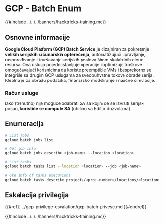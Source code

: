 # GCP - Batch Enum

{{#include ../../../banners/hacktricks-training.md}}

## Osnovne informacije

**Google Cloud Platform (GCP) Batch Service** je dizajniran za pokretanje **velikih serijskih računarskih opterećenja**, automatizujući upravljanje, raspoređivanje i izvršavanje serijskih poslova širom skalabilnih cloud resursa. Ova usluga pojednostavljuje operacije i optimizuje troškove omogućavajući korisnicima da koriste preemptible VMs i besprekorno se integriše sa drugim GCP uslugama za sveobuhvatne tokove obrade serija. Idealna je za obradu podataka, finansijsko modeliranje i naučne simulacije.

### Račun usluge

Iako (trenutno) nije moguće odabrati SA sa kojim će se izvršiti serijski posao, **koristiće se compute SA** (obično sa Editor dozvolama).

## Enumeracija
```bash
# List jobs
gcloud batch jobs list

# Get job info
gcloud batch jobs describe <job-name> --location <location>

# List tasks
gcloud batch tasks list --location <location> --job <job-name>

# Gte info of tasks executions
gcloud batch tasks describe projects/<proj-number>/locations/<location>/jobs/<job-name>/taskGroups/<group>/tasks/<num>
```
## Eskalacija privilegija

{{#ref}}
../gcp-privilege-escalation/gcp-batch-privesc.md
{{#endref}}

{{#include ../../../banners/hacktricks-training.md}}
